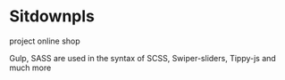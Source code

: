 # Sitdownpls
project online shop

Gulp, SASS are used in the syntax of SCSS, Swiper-sliders, Tippy-js and much more
